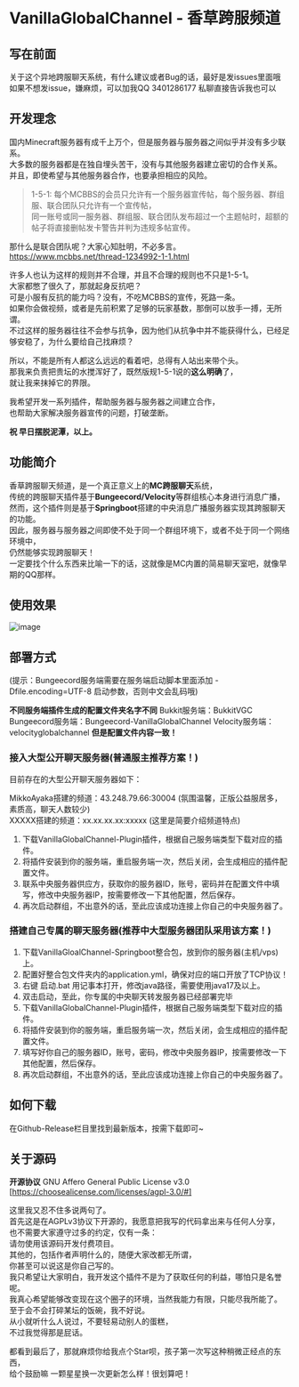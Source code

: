 # VanillaGlobalChannel - 香草跨服频道

## 写在前面  

关于这个异地跨服聊天系统，有什么建议或者Bug的话，最好是发issues里面哦  
如果不想发issue，嫌麻烦，可以加我QQ 3401286177 私聊直接告诉我也可以  
  
## 开发理念
  
国内Minecraft服务器有成千上万个，但是服务器与服务器之间似乎并没有多少联系。  
大多数的服务器都是在独自埋头苦干，没有与其他服务器建立密切的合作关系。  
并且，即使希望与其他服务器合作，也要承担相应的风险。  
>1-5-1: 每个MCBBS的会员只允许有一个服务器宣传帖，每个服务器、群组服、联合团队只允许有一个宣传帖，  
>同一账号或同一服务器、群组服、联合团队发布超过一个主题帖时，超额的帖子将直接删帖发卡警告并判为违规多帖宣传。  

那什么是联合团队呢？大家心知肚明，不必多言。
https://www.mcbbs.net/thread-1234992-1-1.html  

许多人也认为这样的规则并不合理，并且不合理的规则也不只是1-5-1。  
大家都憋了很久了，那就起身反抗吧？  
可是小服有反抗的能力吗？没有，不吃MCBBS的宣传，死路一条。  
如果你会做视频，或者是先前积累了足够的玩家基数，那倒可以放手一搏，无所谓。  
不过这样的服务器往往不会参与抗争，因为他们从抗争中并不能获得什么，已经足够安稳了，为什么要给自己找麻烦？  

所以，不能是所有人都这么远远的看着吧，总得有人站出来带个头。  
那我来负责把贵坛的水搅浑好了，既然版规1-5-1说的**这么明确**了，  
就让我来抹掉它的界限。  

我希望开发一系列插件，帮助服务器与服务器之间建立合作，  
也帮助大家解决服务器宣传的问题，打破垄断。  

**祝 早日摆脱泥潭，以上。**
  
## 功能简介
  
香草跨服聊天频道，是一个真正意义上的**MC跨服聊天**系统，  
传统的跨服聊天插件基于**Bungeecord/Velocity**等群组核心本身进行消息广播，  
然而，这个插件则是基于**Springboot**搭建的中央消息广播服务器实现其跨服聊天的功能。  
因此，服务器与服务器之间即使不处于同一个群组环境下，或者不处于同一个网络环境中，  
仍然能够实现跨服聊天！  
一定要找个什么东西来比喻一下的话，这就像是MC内置的简易聊天室吧，就像早期的QQ那样。  
  
## 使用效果

![image](https://user-images.githubusercontent.com/77883323/173993829-7ef82ba4-ab3c-4b8a-9205-df129dedd2da.png)

## 部署方式
  
(提示：Bungeecord服务端需要在服务端启动脚本里面添加 -Dfile.encoding=UTF-8 启动参数，否则中文会乱码哦)

**不同服务端插件生成的配置文件夹名字不同**
Bukkit服务端：BukkitVGC
Bungeecord服务端：Bungeecord-VanillaGlobalChannel
Velocity服务端：velocityglobalchannel
**但是配置文件内容一致！**

### 接入大型公开聊天服务器(普通服主推荐方案！)
  
目前存在的大型公开聊天服务器如下：  
  
MikkoAyaka搭建的频道：43.248.79.66:30004 (氛围温馨，正版公益服居多，素质高，聊天人数较少)  
XXXXX搭建的频道：xx.xx.xx.xx:xxxxx (这里是简要介绍频道特点)  
  
1. 下载VanillaGlobalChannel-Plugin插件，根据自己服务端类型下载对应的插件。
2. 将插件安装到你的服务端，重启服务端一次，然后关闭，会生成相应的插件配置文件。
3. 联系中央服务器供应方，获取你的服务器ID，账号，密码并在配置文件中填写，修改中央服务器IP，按需要修改一下其他配置，然后保存。
4. 再次启动群组，不出意外的话，至此应该成功连接上你自己的中央服务器了。
  
  
### 搭建自己专属的聊天服务器(推荐中大型服务器团队采用该方案！)  
  
1. 下载VanillaGloalChannel-Springboot整合包，放到你的服务器(主机/vps)上。  
2. 配置好整合包文件夹内的application.yml，确保对应的端口开放了TCP协议！  
3. 右键 启动.bat 用记事本打开，修改java路径，需要使用java17及以上。  
4. 双击启动，至此，你专属的中央聊天转发服务器已经部署完毕  
5. 下载VanillaGlobalChannel-Plugin插件，根据自己服务端类型下载对应的插件。  
6. 将插件安装到你的服务端，重启服务端一次，然后关闭，会生成相应的插件配置文件。  
7. 填写好你自己的服务器ID，账号，密码，修改中央服务器IP，按需要修改一下其他配置，然后保存。  
8. 再次启动群组，不出意外的话，至此应该成功连接上你自己的中央服务器了。  
  
## 如何下载  

在Github-Release栏目里找到最新版本，按需下载即可~  
  
## 关于源码  
  
**开源协议** GNU Affero General Public License v3.0
[https://choosealicense.com/licenses/agpl-3.0/#]

这里我又忍不住多说两句了。  
首先这是在AGPLv3协议下开源的，我愿意把我写的代码拿出来与任何人分享，  
也不需要大家遵守过多的约定，仅有一条：  
请勿使用该源码开发付费项目。  
其他的，包括作者声明什么的，随便大家改都无所谓，  
你甚至可以说这是你自己写的。  
我只希望让大家明白，我开发这个插件不是为了获取任何的利益，哪怕只是名誉呢。  
我真心希望能够改变现在这个圈子的环境，当然我能力有限，只能尽我所能了。  
至于会不会打碎某坛的饭碗，我不好说。  
从小就听什么人说过，不要轻易动别人的蛋糕，  
不过我觉得那是屁话。  

都看到最后了，那就麻烦你给我点个Star呗，孩子第一次写这种稍微正经点的东西，  
给个鼓励嘛 一颗星星换一次更新怎么样！很划算吧！  
